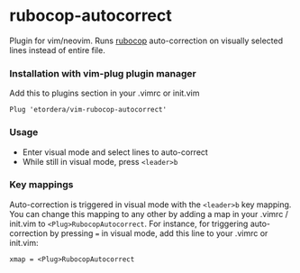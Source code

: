 # rubocop-autocorrect

Plugin for vim/neovim. Runs [rubocop](https://rubocop.org/) auto-correction on visually selected lines instead of entire file.

### Installation with vim-plug plugin manager

Add this to plugins section in your .vimrc or init.vim

```
Plug 'etordera/vim-rubocop-autocorrect'
```

### Usage

* Enter visual mode and select lines to auto-correct
* While still in visual mode, press `<leader>b`

### Key mappings

Auto-correction is triggered in visual mode with the `<leader>b` key mapping. You can change this mapping to any other by adding a map in your .vimrc / init.vim to `<Plug>RubocopAutocorrect`. For instance, for triggering auto-correction by pressing `=` in visual mode, add this line to your .vimrc or init.vim:

```
xmap = <Plug>RubocopAutocorrect
```
